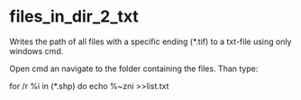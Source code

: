 # files_in_dir_2_txt
Writes the path of all files with a specific ending (*.tif) to a txt-file using only windows cmd.

Open cmd an navigate to the folder containing the files. Than type:


for /r %i in (*.shp) do echo %~zni >>list.txt

